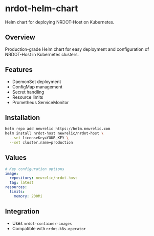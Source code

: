 # nrdot-helm-chart

Helm chart for deploying NRDOT-Host on Kubernetes.

## Overview
Production-grade Helm chart for easy deployment and configuration of NRDOT-Host in Kubernetes clusters.

## Features
- DaemonSet deployment
- ConfigMap management
- Secret handling
- Resource limits
- Prometheus ServiceMonitor

## Installation
```bash
helm repo add newrelic https://helm.newrelic.com
helm install nrdot-host newrelic/nrdot-host \
  --set licenseKey=YOUR_KEY \
  --set cluster.name=production
```

## Values
```yaml
# Key configuration options
image:
  repository: newrelic/nrdot-host
  tag: latest
resources:
  limits:
    memory: 200Mi
```

## Integration
- Uses `nrdot-container-images`
- Compatible with `nrdot-k8s-operator`
